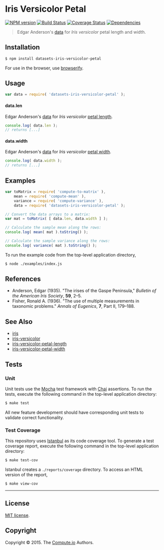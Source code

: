 Iris Versicolor Petal
===
[![NPM version][npm-image]][npm-url] [![Build Status][travis-image]][travis-url] [![Coverage Status][codecov-image]][codecov-url] [![Dependencies][dependencies-image]][dependencies-url]

> Edgar Anderson's [data](https://en.wikipedia.org/wiki/Iris_flower_data_set) for *Iris versicolor* petal length and width.


## Installation

``` bash
$ npm install datasets-iris-versicolor-petal
```

For use in the browser, use [browserify](https://github.com/substack/node-browserify).


## Usage

``` javascript
var data = require( 'datasets-iris-versicolor-petal' );
```

#### data.len

Edgar Anderson's [data](https://en.wikipedia.org/wiki/Iris_flower_data_set) for *Iris versicolor* [petal length](https://github.com/datasets-io/iris-versicolor-petal-length).

``` javascript
console.log( data.len );
// returns [...]
```

#### data.width

Edgar Anderson's [data](https://en.wikipedia.org/wiki/Iris_flower_data_set) for *Iris versicolor* [petal width](https://github.com/datasets-io/iris-versicolor-petal-width).

``` javascript
console.log( data.width );
// returns [...]
```


## Examples

``` javascript
var toMatrix = require( 'compute-to-matrix' ),
	mean = require( 'compute-mean' ),
	variance = require( 'compute-variance' ),
	data = require( 'datasets-iris-versicolor-petal' );

// Convert the data arrays to a matrix:
var mat = toMatrix( [ data.len, data.width ] );

// Calculate the sample mean along the rows:
console.log( mean( mat ).toString() );

// Calculate the sample variance along the rows:
console.log( variance( mat ).toString() );
```

To run the example code from the top-level application directory,

``` bash
$ node ./examples/index.js
```


## References

*	Anderson, Edgar (1935). "The irises of the Gaspe Peninsula," *Bulletin of the American Iris Society*, __59__, 2–5.
*	Fisher, Ronald A. (1936). "The use of multiple measurements in taxonomic problems." *Annals of Eugenics*, __7__, Part II, 179–188.


## See Also

*	[iris](https://github.com/datasets-io/iris)
*	[iris-versicolor](https://github.com/datasets-io/iris-versicolor)
*	[iris-versicolor-petal-length](https://github.com/datasets-io/iris-versicolor-petal-length)
*	[iris-versicolor-petal-width](https://github.com/datasets-io/iris-versicolor-petal-width)


## Tests

### Unit

Unit tests use the [Mocha](http://mochajs.org/) test framework with [Chai](http://chaijs.com) assertions. To run the tests, execute the following command in the top-level application directory:

``` bash
$ make test
```

All new feature development should have corresponding unit tests to validate correct functionality.


### Test Coverage

This repository uses [Istanbul](https://github.com/gotwarlost/istanbul) as its code coverage tool. To generate a test coverage report, execute the following command in the top-level application directory:

``` bash
$ make test-cov
```

Istanbul creates a `./reports/coverage` directory. To access an HTML version of the report,

``` bash
$ make view-cov
```


---
## License

[MIT license](http://opensource.org/licenses/MIT).


## Copyright

Copyright &copy; 2015. The [Compute.io](https://github.com/compute-io) Authors.


[npm-image]: http://img.shields.io/npm/v/datasets-iris-versicolor-petal.svg
[npm-url]: https://npmjs.org/package/datasets-iris-versicolor-petal

[travis-image]: http://img.shields.io/travis/datasets-io/iris-versicolor-petal/master.svg
[travis-url]: https://travis-ci.org/datasets-io/iris-versicolor-petal

[codecov-image]: https://img.shields.io/codecov/c/github/datasets-io/iris-versicolor-petal/master.svg
[codecov-url]: https://codecov.io/github/datasets-io/iris-versicolor-petal?branch=master

[dependencies-image]: http://img.shields.io/david/datasets-io/iris-versicolor-petal.svg
[dependencies-url]: https://david-dm.org/datasets-io/iris-versicolor-petal

[dev-dependencies-image]: http://img.shields.io/david/dev/datasets-io/iris-versicolor-petal.svg
[dev-dependencies-url]: https://david-dm.org/dev/datasets-io/iris-versicolor-petal

[github-issues-image]: http://img.shields.io/github/issues/datasets-io/iris-versicolor-petal.svg
[github-issues-url]: https://github.com/datasets-io/iris-versicolor-petal/issues
